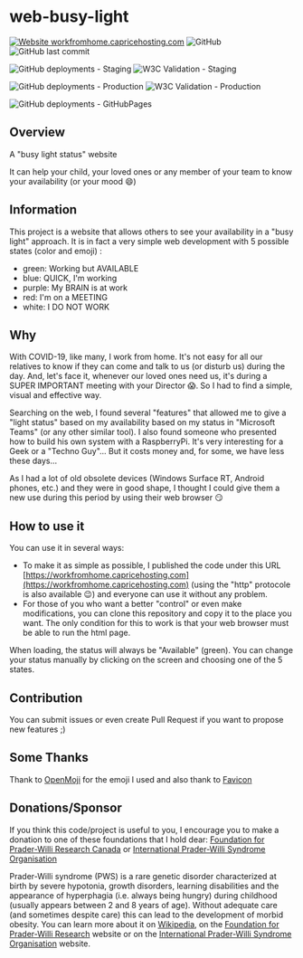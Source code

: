 # web-busy-light

[![Website workfromhome.capricehosting.com](https://img.shields.io/website-up-down-green-red/https/workfromhome.capricehosting.com.svg)](https://workfromhome.capricehosting.com)
![GitHub](https://img.shields.io/github/license/alexchapar/web-busy-light)
![GitHub last commit](https://img.shields.io/github/last-commit/alexchapar/web-busy-light)

![GitHub deployments - Staging](https://img.shields.io/github/deployments/alexchapar/web-busy-light/staging?label=staging)
![W3C Validation - Staging](https://img.shields.io/w3c-validation/html?targetUrl=https%3A%2F%2Fstaging.workfromhome.capricehosting.com%2F&label=w3c%20-%20staging)

![GitHub deployments - Production](https://img.shields.io/github/deployments/alexchapar/web-busy-light/production?label=production)
![W3C Validation - Production](https://img.shields.io/w3c-validation/html?targetUrl=https%3A%2F%2Fworkfromhome.capricehosting.com%2F&label=w3c%20-%20prod)

![GitHub deployments - GitHubPages](https://img.shields.io/github/deployments/alexchapar/web-busy-light/staging?label=github-pages)

## Overview

A "busy light status" website

It can help your child, your loved ones or any member of your team to know your availability (or your mood :smile:)

## Information

This project is a website that allows others to see your availability in a "busy light" approach. It is in fact a very simple web development with 5 possible states (color and emoji) :

- green: Working but AVAILABLE
- blue: QUICK, I'm working
- purple: My BRAIN is at work
- red: I'm on a MEETING
- white: I DO NOT WORK

## Why

With COVID-19, like many, I work from home. It's not easy for all our relatives to know if they can come and talk to us (or disturb us) during the day. And, let's face it, whenever our loved ones need us, it's during a SUPER IMPORTANT meeting with your Director :scream:. So I had to find a simple, visual and effective way.

Searching on the web, I found several "features" that allowed me to give a "light status" based on my availability based on my status in "Microsoft Teams" (or any other similar tool).  I also found someone who presented how to build his own system with a RaspberryPi. It's very interesting for a Geek or a "Techno Guy"... But it costs money and, for some, we have less these days...

As I had a lot of old obsolete devices (Windows Surface RT, Android phones, etc.) and they were in good shape, I thought I could give them a new use during this period by using their web browser :smirk:

## How to use it

You can use it in several ways:

- To make it as simple as possible, I published the code under this URL [https://workfromhome.capricehosting.com](https://workfromhome.capricehosting.com) (using the "http" protocole is also available :wink:) and everyone can use it without any problem.
- For those of you who want a better "control" or even make modifications, you can clone this repository and copy it to the place you want. The only condition for this to work is that your web browser must be able to run the html page.

When loading, the status will always be "Available" (green). You can change your status manually by clicking on the screen and choosing one of the 5 states.

## Contribution

You can submit issues or even create Pull Request if you want to propose new features ;)

## Some Thanks

Thank to [OpenMoji](https://openmoji.org/library/#group=smileys-emotion) for the emoji I used and also thank to [Favicon](https://favicon.io/emoji-favicons/necktie/)

## Donations/Sponsor

If you think this code/project is useful to you, I encourage you to make a donation to one of these foundations that I hold dear: [Foundation for Prader-Willi Research Canada](https://www.fpwr.ca/donate/) or [International Prader-Willi Syndrome Organisation](https://ipwso.org/make-a-donation/)

Prader-Willi syndrome (PWS) is a rare genetic disorder characterized at birth by severe hypotonia, growth disorders, learning disabilities and the appearance of hyperphagia (i.e. always being hungry) during childhood (usually appears between 2 and 8 years of age). Without adequate care (and sometimes despite care) this can lead to the development of morbid obesity. You can learn more about it on [Wikipedia](https://en.wikipedia.org/wiki/Prader%E2%80%93Willi_syndrome), on the [Foundation for Prader-Willi Research](https://www.fpwr.org/) website or on the [International Prader-Willi Syndrome Organisation](https://ipwso.org/) website.
